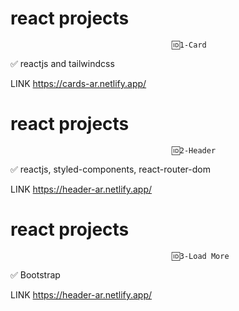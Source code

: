 #                                   react projects



                                        🆔1-Card



✅     reactjs and tailwindcss

LINK          https://cards-ar.netlify.app/




#                                   react projects



                                        🆔2-Header

                                        

✅     reactjs, styled-components, react-router-dom


LINK           https://header-ar.netlify.app/



#                                   react projects



                                        🆔3-Load More

                                        

✅     Bootstrap


LINK           https://header-ar.netlify.app/